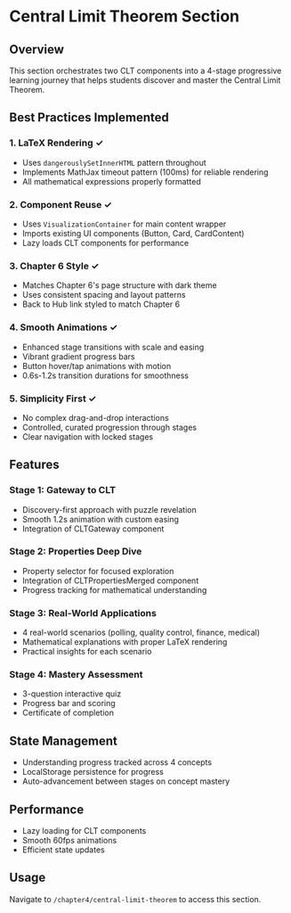 # Central Limit Theorem Section

## Overview
This section orchestrates two CLT components into a 4-stage progressive learning journey that helps students discover and master the Central Limit Theorem.

## Best Practices Implemented

### 1. LaTeX Rendering ✓
- Uses `dangerouslySetInnerHTML` pattern throughout
- Implements MathJax timeout pattern (100ms) for reliable rendering
- All mathematical expressions properly formatted

### 2. Component Reuse ✓
- Uses `VisualizationContainer` for main content wrapper
- Imports existing UI components (Button, Card, CardContent)
- Lazy loads CLT components for performance

### 3. Chapter 6 Style ✓
- Matches Chapter 6's page structure with dark theme
- Uses consistent spacing and layout patterns
- Back to Hub link styled to match Chapter 6

### 4. Smooth Animations ✓
- Enhanced stage transitions with scale and easing
- Vibrant gradient progress bars
- Button hover/tap animations with motion
- 0.6s-1.2s transition durations for smoothness

### 5. Simplicity First ✓
- No complex drag-and-drop interactions
- Controlled, curated progression through stages
- Clear navigation with locked stages

## Features

### Stage 1: Gateway to CLT
- Discovery-first approach with puzzle revelation
- Smooth 1.2s animation with custom easing
- Integration of CLTGateway component

### Stage 2: Properties Deep Dive
- Property selector for focused exploration
- Integration of CLTPropertiesMerged component
- Progress tracking for mathematical understanding

### Stage 3: Real-World Applications
- 4 real-world scenarios (polling, quality control, finance, medical)
- Mathematical explanations with proper LaTeX rendering
- Practical insights for each scenario

### Stage 4: Mastery Assessment
- 3-question interactive quiz
- Progress bar and scoring
- Certificate of completion

## State Management
- Understanding progress tracked across 4 concepts
- LocalStorage persistence for progress
- Auto-advancement between stages on concept mastery

## Performance
- Lazy loading for CLT components
- Smooth 60fps animations
- Efficient state updates

## Usage
Navigate to `/chapter4/central-limit-theorem` to access this section.